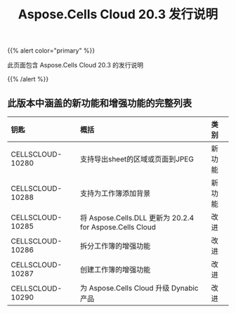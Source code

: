 ﻿---
title: Aspose.Cells Cloud 20.3 发行说明
second_title: Aspose.Cells Cloud Documen
type: docs
url: /zh/aspose-cells-cloud-20-3-release-notes/
description: Aspose.Cells Cloud 支持Excel 创建、转换、合并、拆分、保护、内部对象操作等
weight: 60
---
{{% alert color="primary" %}} 

此页面包含 Aspose.Cells Cloud 20.3 的发行说明

{{% /alert %}} 
## **此版本中涵盖的新功能和增强功能的完整列表**

|**钥匙**|**概括**|**类别**|
|:- |:- |:- |
|CELLSCLOUD-10280|支持导出sheet的区域或页面到JPEG|新功能|
|CELLSCLOUD-10288|支持为工作簿添加背景|新功能|
|CELLSCLOUD-10285|将 Aspose.Cells.DLL 更新为 20.2.4 for Aspose.Cells Cloud|改进|
|CELLSCLOUD-10286|拆分工作簿的增强功能|改进|
|CELLSCLOUD-10287|创建工作簿的增强功能|改进|
|CELLSCLOUD-10290|为 Aspose.Cells Cloud 升级 Dynabic 产品|改进|

